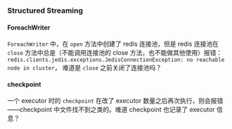 ### Structured Streaming

#### ForeachWriter

`ForeachWriter` 中，在 `open` 方法中创建了 redis 连接池，但是 redis 连接池在 `close` 方法中总是（不能调用连接池的 close 方法，也不能做其他使用）报错： `redis.clients.jedis.exceptions.JedisConnectionException: no reachable node in cluster`， 难道是 `close` 之前关闭了连接池吗？

#### checkpoint

一个 executor 时的 `checkpoint` 在改了 executor 数量之后再次执行，则会报错——checkpoint 中文件找不到之类的。难道 checkpoint 也记录了 executor 信息？